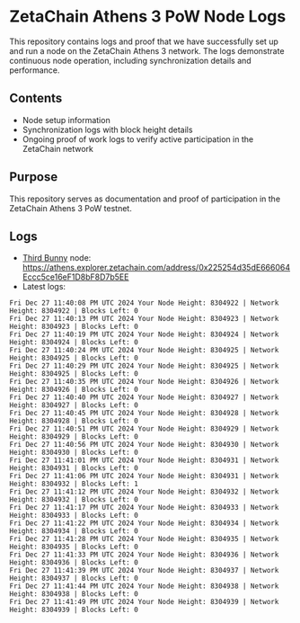 # ZetaChain Athens 3 PoW Node Logs
This repository contains logs and proof that we have successfully set up and run a node on the ZetaChain Athens 3 network. The logs demonstrate continuous node operation, including synchronization details and performance.

## Contents
- Node setup information
- Synchronization logs with block height details
- Ongoing proof of work logs to verify active participation in the ZetaChain network

## Purpose
This repository serves as documentation and proof of participation in the ZetaChain Athens 3 PoW testnet.

## Logs

- [Third Bunny](https://thirdbunny.xyz/) node: https://athens.explorer.zetachain.com/address/0x225254d35dE666064Eccc5ce16eF1D8bF8D7b5EE
- Latest logs:
```
Fri Dec 27 11:40:08 PM UTC 2024 Your Node Height: 8304922 | Network Height: 8304922 | Blocks Left: 0
Fri Dec 27 11:40:13 PM UTC 2024 Your Node Height: 8304923 | Network Height: 8304923 | Blocks Left: 0
Fri Dec 27 11:40:19 PM UTC 2024 Your Node Height: 8304924 | Network Height: 8304924 | Blocks Left: 0
Fri Dec 27 11:40:24 PM UTC 2024 Your Node Height: 8304925 | Network Height: 8304925 | Blocks Left: 0
Fri Dec 27 11:40:29 PM UTC 2024 Your Node Height: 8304925 | Network Height: 8304925 | Blocks Left: 0
Fri Dec 27 11:40:35 PM UTC 2024 Your Node Height: 8304926 | Network Height: 8304926 | Blocks Left: 0
Fri Dec 27 11:40:40 PM UTC 2024 Your Node Height: 8304927 | Network Height: 8304927 | Blocks Left: 0
Fri Dec 27 11:40:45 PM UTC 2024 Your Node Height: 8304928 | Network Height: 8304928 | Blocks Left: 0
Fri Dec 27 11:40:51 PM UTC 2024 Your Node Height: 8304929 | Network Height: 8304929 | Blocks Left: 0
Fri Dec 27 11:40:56 PM UTC 2024 Your Node Height: 8304930 | Network Height: 8304930 | Blocks Left: 0
Fri Dec 27 11:41:01 PM UTC 2024 Your Node Height: 8304931 | Network Height: 8304931 | Blocks Left: 0
Fri Dec 27 11:41:06 PM UTC 2024 Your Node Height: 8304931 | Network Height: 8304932 | Blocks Left: 1
Fri Dec 27 11:41:12 PM UTC 2024 Your Node Height: 8304932 | Network Height: 8304932 | Blocks Left: 0
Fri Dec 27 11:41:17 PM UTC 2024 Your Node Height: 8304933 | Network Height: 8304933 | Blocks Left: 0
Fri Dec 27 11:41:22 PM UTC 2024 Your Node Height: 8304934 | Network Height: 8304934 | Blocks Left: 0
Fri Dec 27 11:41:28 PM UTC 2024 Your Node Height: 8304935 | Network Height: 8304935 | Blocks Left: 0
Fri Dec 27 11:41:33 PM UTC 2024 Your Node Height: 8304936 | Network Height: 8304936 | Blocks Left: 0
Fri Dec 27 11:41:39 PM UTC 2024 Your Node Height: 8304937 | Network Height: 8304937 | Blocks Left: 0
Fri Dec 27 11:41:44 PM UTC 2024 Your Node Height: 8304938 | Network Height: 8304938 | Blocks Left: 0
Fri Dec 27 11:41:49 PM UTC 2024 Your Node Height: 8304939 | Network Height: 8304939 | Blocks Left: 0
```
